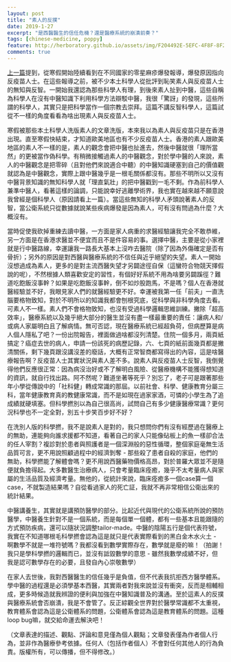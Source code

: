 ```yaml
---
layout: post
title: "素人的反撲"
date: 2019-1-27
excerpt: "是西醫醫生的信任危機？還是醫療系統的崩潰前奏？"
tags: [chinese-medicine, poppy]
feature: http://herboratory.github.io/assets/img/F204492E-5EFC-4F8F-8F2D-FF0F2FF26F6F.jpeg
comments: true
---
```


[上一篇](http://herboratory.github.io/_posts/2019-3-4-scientific-idiots.md)提到，從寒假開始陸續看到在不同國家的零星麻疹爆發報導，爆發原因指向反疫苗人士。在這些報導之前，被不少本土科學人從批評到恥笑素人與反疫苗人士的無知與反智。一開始我還認為那些科學人有理，到後來素人扯到中醫，這些自稱為科學人在沒有中醫知識下利用科學方法辯駁中醫，我很「驚訝」的發現，這些所謂的科學人，其實只是把科學當作一個宗教去崇拜。這篇不講反智科學人，這篇試從不一樣的角度看看為啥出現素人與反疫苗人士。

寒假被那些本土科學人洗版素人的文章洗版，本來我以為素人與反疫苗只是在香港出現。直至寒假快結束，才知道歐美地區也有不少反疫苗人士。香港的素人跟歐美地區的素人不一樣的是，素人的觀念會把中醫也扯進去，然後中醫就很「理所當然」的更被當作偽科學。有稍微接觸過素人的中醫觀念，對於學中醫的人來說，素人的中醫觀念是把零碎（且對他們來說適合中聽）的中醫知識硬塞到自己的價值觀就認為是中醫觀念，實際上跟中醫幾乎是一根毛關係都沒有。那些不明所以又沒有中醫背景知識的無知科學人就「理直氣壯」的把中醫戳到一毛不剩。作為前科學人兼準中醫人，看著這樣的論調，只能說幸好逃離學術界，我也實在越來越不願意說我曾經是個科學人（原因請看上一篇）。當這些無知的科學人矛頭說著素人的反智，當公衛系統只從數據就說某些疾病爆發是因為素人，可有沒有問過為什麼？大概沒有。

當時促使我砍掉重練去讀中醫，一方面是家人病重的求醫經驗讓我完全不敢恭維，另一方面是在香港求醫並不便宜而且不是件容易的事。選擇中醫，主要是從小家裡就是行中醫路線，幸運讓我一路長大基本上沒咋去醫院（除了因為外傷確定是否有骨折）；另外的原因是對西醫與醫療系統的不信任與近乎絕望的失望。素人一開始沒想過成為素人，更多的是對主流西醫失望才另闢途徑自保（這蠻符合物競天擇假說的呢），不然根據人類喜歡安定的習性，有個好好系統不用為啥要另闢蹊徑？難道吃飽飯沒事幹？如果是吃飽飯沒事幹，倒不如炒股跑馬，不是嗎？個人在香港就醫經驗並不好，我眼見家人們的就醫經驗更不好。幸運被我第一任「前夫」一直洗腦要格物致知，對於不明所以的知識我都會刨根究底，從科學與非科學角度去看。可素人不一樣。素人們不會格物致知，也沒有受過科學邏輯思維訓練。撇除「超高效率」，醫療系統以及幾乎絕大部分的醫生並沒有盡一樣最重要的責任：讓病人和/或病人家屬明白且了解病情。無可否認，現在醫療系統已經超負荷，但病歷算是病人個人隱私了吧？一份出院報告，裡面做過啥都沒列清楚。住院一個多月，兩頁紙搞定？癌症去世的病人，申請一份該死的病歷記錄，六、七頁的紙前面幾頁都是撇清關係，剩下幾頁跟沒講沒差的廢話，大概有正常智商都寫得出的內容，這是啥醫療報告啊？反疫苗人士其實狀況與素人差不多。說素人與反疫苗人士反智，我倒覺得他們反應很正常：因為病沒治好或不了解明白風險、從醫療機構不能獲得想知道的資訊，就自行找出路。阿不然呢？難道坐著等死乎？別忘了，老子可是跟著那些年小學從傳說中的「社科健」轉成常識的那屆。以前社會、科學、健康教育分屬三科，當年健康教育真的教健康常識，而不是如現在過家家酒，可憐的小學生為了追成績就硬填塞。但科學撚別以為自己很高尚，試問自己有多少健康醫療常識？更何況科學也不一定全對，別五十步笑百步好不好？

在洗別人版的科學撚，我不是說素人是對的，我只想問你們有沒有經歷過在醫療上的無助，連能夠向誰求援都不知道，看著自己的家人只能像砧板上的魚一樣卻合法的任人宰割？複診對於患者與照護者是一個深淵般的惡性循環，整個家庭毫無生活品質可言，更不用說照顧過程中的經濟剝奪 - 那些殺了患者自殺的家庭，他們的無助，科學撚能了解體會嗎？更不用說西醫藥物價格高昂，對於普羅大眾並不是隨便就負擔得起。大多數醫生治療病人，只會考量臨床痊癒，幾乎不太考量病人與家屬的生活品質及經濟考量。無他的，從統計來說，臨床痊癒多一個case算一個case，不就製造結果嗎？自從看過家人的死亡証，我就不再非常相信公衛出來的統計結果。

中醫講養生，其實就是講預防醫學的部分。比起近代與現代的公衛系統所說的預防醫學，中醫養生針對不是一個系統，而是每個單一個體，都有一些基本且能跟隨的方式預防疾病，還可以隨狀況調整tailor-made。中醫的陰陽五行是個代表符號，我實在不知道哪根毛科學撚會認為這是就只是代表實際看到的黑白金木水火土 - 啊數學不就是一堆符號嗎？我都沒看到數學實際存在，數學就是廢的嘛！（拍謝！我只是學科學撚的邏輯而已，並沒有詆毀數學的意思 - 雖然我數學成績不好，但我是認可數學存在的必要，且發自內心崇敬數學）

在家人去世後，我對西醫醫生的信任幾乎是負值，但不代表我抗拒西方醫學體系。學中醫的過程還是必須學基本西醫，其實兩者對我來說並沒有衝突，反而是相輔相成，更多時候造就我辨證的便利與加強在中醫知識普及的溝通。至於這素人的反撲與醫療系統會否崩潰，我是不會管了。反正綜觀全世界對於醫學常識都不太重視，教育體系會認為這是公衛體系的問題，公衛體系會認為這是教育體系的問題。這種loop bug嘛，就交給命運去解決吧！

（文章表達的描述、觀點、評論和意見僅為個人觀點；文章發表僅為作者個人行為，並非作為醫療參考依據。任何人（包括作者個人）不會對任何其他人的行為負責。版權所有，可以傳播，但不得修改。）
